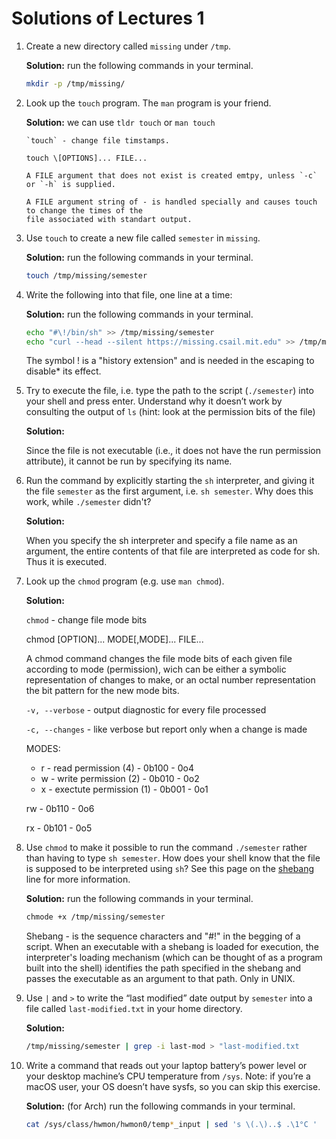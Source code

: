 # Solutions of Lectures 1

1. Create a new directory called `missing` under `/tmp`.

   **Solution:** run the following commands in your terminal.

   ```bash
   mkdir -p /tmp/missing/
   ```

3. Look up the `touch` program. The `man` program is your friend.

   **Solution:** we can use `tldr touch` or `man touch`
   ```
   `touch` - change file timstamps.

   touch \[OPTIONS]... FILE...

   A FILE argument that does not exist is created emtpy, unless `-c` or `-h` is supplied.

   A FILE argument string of - is handled specially and causes touch to change the times of the
   file associated with standart output.
   ```

4. Use `touch` to create a new file called `semester` in `missing`.

   **Solution:** run the following commands in your terminal.
   
   ```bash
   touch /tmp/missing/semester
   ```

5. Write the following into that file, one line at a time:

   **Solution:** run the following commands in your terminal.

   ```bash
   echo "#\!/bin/sh" >> /tmp/missing/semester
   echo "curl --head --silent https://missing.csail.mit.edu" >> /tmp/missing/semester
   ```

   The symbol ! is a "history extension" and is needed in the escaping to disable\* its effect.

6. Try to execute the file, i.e. type the path to the script (`./semester`) into your shell and
   press enter. Understand why it doesn’t work by consulting the output of `ls` (hint: look at
   the permission bits of the file)
   
   **Solution:**
   
   Since the file is not executable (i.e., it does not have the run permission attribute), it
   cannot be run by specifying its name.

7. Run the command by explicitly starting the `sh` interpreter, and giving it the file `semester`
   as the first argument, i.e. `sh semester`. Why does this work, while `./semester` didn't?

   **Solution:**

   When you specify the sh interpreter and specify a file name as an argument, the entire contents
   of that file are interpreted as code for sh. Thus it is executed.

8. Look up the `chmod` program (e.g. use `man chmod`).

   **Solution:**
   
   `chmod` - change file mode bits
   
   chmod \[OPTION]... MODE\[,MODE]... FILE...
   
   A chmod command changes the file mode bits of each given file according to mode (permission), wich
   can be either a symbolic representation of changes to make, or an octal number representation the
   bit pattern for the new mode bits.
   
   `-v, --verbose` - output diagnostic for every file processed
   
   `-c, --changes` - like verbose but report only when a change is made
   
   MODES:
   
   - r - read permission (4) - 0b100 - 0o4
   - w - write permission (2) - 0b010 - 0o2
   - x - exectute permission (1) - 0b001 - 0o1
     
   rw - 0b110 - 0o6
   
   rx - 0b101 - 0o5

9. Use `chmod` to make it possible to run the command `./semester` rather than having to type `sh semester`.
   How does your shell know that the file is supposed to be interpreted using `sh`? See this page on the
   [shebang](https://en.wikipedia.org/wiki/Shebang_(Unix)) line for more information.

   **Solution:** run the following commands in your terminal.
   
   ```bash
   chmode +x /tmp/missing/semester
   ```

   Shebang - is the sequence characters and "#!" in the begging of a script. When an executable with a
   shebang is loaded for execution, the interpreter's loading mechanism (which can be thought of as a
   program built into the shell) identifies the path specified in the shebang and passes the executable
   as an argument to that path. Only in UNIX.

11. Use `|` and `>` to write the “last modified” date output by `semester` into a file called `last-modified.txt`
    in your home directory.

    **Solution:**

    ```bash
    /tmp/missing/semester | grep -i last-mod > "last-modified.txt
    ```

13. Write a command that reads out your laptop battery’s power level or your desktop machine’s CPU temperature from
    `/sys`. Note: if you’re a macOS user, your OS doesn’t have sysfs, so you can skip this exercise.

    **Solution:** (for Arch) run the following commands in your terminal.

    ```bash
    cat /sys/class/hwmon/hwmon0/temp*_input | sed 's \(.\)..$ .\1°C '
    ```

